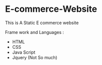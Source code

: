 # E-commerce-Website

This is A Static E commerce website

Frame work and Languages :
  * HTML
  * CSS
  * Java Script
  * Jquery (Not So much)
  
